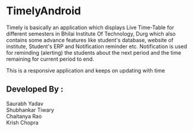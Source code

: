 # TimelyAndroid



Timely is basically an application which displays Live Time-Table for different semesters in Bhilai Institute Of Technology, Durg which also contains some advance features like student's database, website of institute, Student's ERP and Notification reminder etc.
Notification is used for reminding (alerting) the students about the next period and the time remaining for current period to end.


This is a responsive application and keeps on updating with time




## Developed By : <br>
Saurabh Yadav <br>
Shubhankar Tiwary <br>
Chaitanya Rao <br>
Krish Chopra <br>


